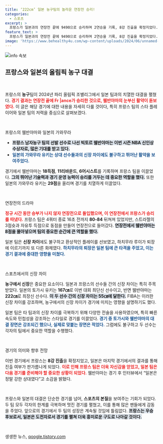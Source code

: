 ```yaml
---
title: ‘222cm’ 일본 농구팀의 놀라운 연장전 승리!
categories:
  - 스포츠
excerpt: >
  프랑스가 일본과의 연장전 끝에 9490으로 승리하며 2연승을 기록, 8강 진출을 확정지었다. 웸반야마는 18득점, 11리바운드로 팀을 이끌며 연장전에서 압도적인 활약을 펼쳤다. 일본은 신장 차를 극복하고도 아쉽게 패했지만, 저력을 과시했다.
feature_text: >
  프랑스가 일본과의 연장전 끝에 9490으로 승리하며 2연승을 기록, 8강 진출을 확정지었다. 웸반야마는 18득점, 11리바운드로 팀을 이끌며 연장전에서 압도적인 활약을 펼쳤다. 일본은 신장 차를 극복하고도 아쉽게 패했지만, 저력을 과시했다.
image: 'https://www.behealthy4u.com/wp-content/uploads/2024/06/unnamed-file.png'
---
```


<p><img src="https://www.behealthy4u.com/wp-content/uploads/2024/06/unnamed-file.png" alt="info 속보" /></p>

<h2 data-ke-size="size26">프랑스와 일본의 올림픽 농구 대결</h2>

<p data-ke-size="size16">&nbsp;</p>

<p>프랑스의 <b>농구</b>팀이 2024년 파리 올림픽 조별리그에서 일본 팀과의 치열한 대결을 펼쳤다. <b><span style="color: #ee2323;">경기 결과는 연장전 끝에 Fr |ance가 승리한 것으로, 웸반야마의 눈부신 활약이 돋보였다.</span></b> 이 글은 해당 경기에 대한 내용을 자세히 다룰 것이다, 특히 프랑스 팀의 스타 플레이어와 일본 팀의 저력을 중심으로 살펴보겠다.</p>

<p data-ke-size="size16">&nbsp;</p>

<p>프랑스의 웸반야마와 일본의 가와무라</p>

<ul>
 <li><b><span style="background-color: #21538527;">프랑스 남자농구 팀의 선발 선수로 나선 빅토르 웸반야마는 이번 시즌 NBA 신인상 수상자로, 많은 기대를 받고 있다.</span></b></li>
 <li><b><span style="color: #1a5490;">일본의 가와무라 유키는 상대 선수들과의 신장 차이에도 불구하고 뛰어난 활약을 보여주었다.</span></b></li>
</ul>

<p>경기에서 웸반야마는 <b>18득점</b>, <b>11리바운드</b>, <b>6어시스트</b>를 기록하며 프랑스 팀을 이끌었다. <b><span style="background-color: #21538527;">그의 뛰어난 기술력과 경기 운영 능력이 승리를 거두는 데 중요한 역할을 했다.</span></b> 또한 일본의 가와무라 유키는 <b>29점</b>을 올리며 경기를 치열하게 이끌었다.</p>

<p data-ke-size="size16">&nbsp;</p>

<p>연장전의 드라마</p>

<p><b><span style="color: #ee2323;">정규 시간 동안 승부가 나지 않자 연장전으로 돌입했으며, 이 연장전에서 프랑스가 승리를 따냈다.</span></b> 프랑스 팀은 4쿼터 종료 16초 전까지 <b>80-84</b> 뒤쳐져 있었지만, 스트라젤의 3점슛과 자유투 득점으로 동점을 만들어 연장전으로 들어갔다. <b><span style="background-color: #21538527;">연장전에서 웸반야마는 8점을 몰아넣으며 팀의 중요한 순간에 큰 역할을 했다.</span></b></p>

<p>일본 팀은 <b>신장 차이</b>에도 불구하고 환상적인 플레이를 선보였고, 하치무라 루이가 퇴장에 이르기까지 또 다른 화제였다. <b><span style="color: #1a5490;">하치무라의 퇴장은 일본 팀에 큰 타격을 주었고, 이는 경기 결과에 중대한 영향을 미쳤다.</span></b></p>

<p data-ke-size="size16">&nbsp;</p>

<p>스포츠에서의 신장 차이 </p>

<p><b>농구에서 신장</b>은 중요한 요소이다. 일본과 프랑스의 선수들 간의 신장 차이는 특히 주목받았다. 일본의 토가시 유키는 <b>167㎝</b>로 이번 대회 최단신 선수이고, 반면 웸반야마는 <b>222㎝</b>로 최장신 선수다. <b><span style="background-color: #21538527;">이 두 선수 간의 신장 차이는 55㎝에 달한다.</span></b> FIBA는 이러한 신장 차이를 강조하며, 농구에서의 신장 차이가 경기에 미치는 영향을 설명하기도 했다.</p>

<p>일본 팀은 타 팀과의 신장 차이를 극복하기 위해 다양한 전술을 사용하였으며, 특히 빠른 속도와 민첩성을 강조하는 스타일로 경기를 이끌었다. <b><span style="color: #1a5490;">경기 중 토가시와 웸반야마의 대결 장면은 강조되긴 했으나, 실제로 맞붙는 장면은 적었다.</span></b> 그럼에도 불구하고 두 선수는 각자의 팀에서 중요한 역할을 수행했다.</p>

<p data-ke-size="size16">&nbsp;</p>

<p>경기의 의미와 향후 전망</p>

<p>이번 경기에서 프랑스는 <b>8강 진출</b>을 확정지었고, 일본은 마지막 경기에서의 결과를 통해 진출 여부가 판가름나게 되었다. <b><span style="color: #ee2323;">이로 인해 프랑스 팀은 더욱 자신감을 얻었고, 일본 팀은 다음 경기를 준비해야 할 중요한 상황이 되었다.</span></b> 웸반야마는 경기 후 인터뷰에서 “일본은 정말 강한 상대였다”고 소감을 밝혔다.</p>

<p data-ke-size="size16">&nbsp;</p>

<p>프랑스와 일본의 대결은 단순한 경기를 넘어, <b>스포츠의 본질</b>을 보여주는 기회가 되었다. 두 팀 모두 각자의 한계를 극복하며 멋진 경기를 펼쳤고, 이를 통해 많은 팬들에게 감동을 주었다. 앞으로의 경기에서 두 팀의 성장은 계속될 것임에 틀림없다. <b><span style="background-color: #21538527;">프랑스는 우승 후보로서, 일본은 도전자로서 경기를 펼쳐 더욱 흥미로운 구도로 나아갈 것이다.</span></b></p>

<p data-ke-size="size16">&nbsp;</p>
생생한 뉴스, <a href="https://qoogle.tistory.com" rel="dofollow">qoogle.tistory.com</a>


